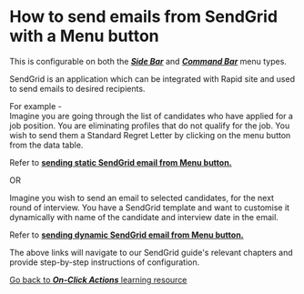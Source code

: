 # How to send emails from SendGrid with a Menu button

This is configurable on both the ***[Side Bar](https://docs.rapidplatform.com/books/glossary/page/sidebar)*** and ***[Command Bar](https://docs.rapidplatform.com/books/glossary/page/command-bar)*** menu types.

SendGrid is an application which can be integrated with Rapid site and used to send emails to desired recipients.

For example -   
Imagine you are going through the list of candidates who have applied for a job position. You are eliminating profiles that do not qualify for the job. You wish to send them a Standard Regret Letter by clicking on the menu button from the data table.

Refer to [**sending static SendGrid email from Menu button.**](https://docs.rapidplatform.com/books/sending-emails-via-rapid-platforms-using-sendgrid/chapter/sending-static-email-from-sendgrid-using-explorer-menu-button "Sending Static Email from SendGrid using Explorer Menu Button")

OR

Imagine you wish to send an email to selected candidates, for the next round of interview. You have a SendGrid template and want to customise it dynamically with name of the candidate and interview date in the email.

Refer to [**sending dynamic SendGrid email from Menu button.**](https://docs.rapidplatform.com/books/sending-emails-via-rapid-platforms-using-sendgrid/chapter/sending-dynamic-email-from-sendgrid-using-explorer-menu-button "Sending Dynamic Email from SendGrid using Explorer Menu Button")

The above links will navigate to our SendGrid guide's relevant chapters and provide step-by-step instructions of configuration.

[Go back to ***On-Click Actions*** learning resource](https://docs.rapidplatform.com/books/experiences/page/how-to-set-on-click-action-for-a-menu-item "How to set On-Click Action for a menu item?")